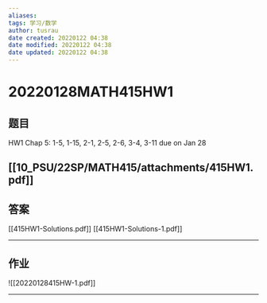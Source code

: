 ```yaml
---
aliases: 
tags: 学习/数学
author: tusrau
date created: 20220122 04:38
date modified: 20220122 04:38
date updated: 20220122 04:38
---
```


# 20220128MATH415HW1






## 题目
HW1 Chap 5: 1-5, 1-15, 2-1, 2-5, 2-6, 3-4, 3-11 due on Jan 28


[[10_PSU/22SP/MATH415/attachments/415HW1.pdf]]
---

## 答案
[[415HW1-Solutions.pdf]]
[[415HW1-Solutions-1.pdf]]

---

## 作业

![[20220128415HW-1.pdf]]

---


